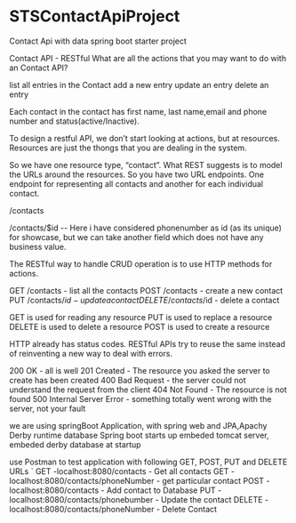 # STSContactApiProject
Contact Api with data spring boot starter project

Contact API - RESTful
What are all the actions that you may want to do with an Contact API?

list all entries in the Contact
add a new entry
update an entry
delete an entry

Each contact in the contact has first name, last name,email and phone number and status(active/Inactive).

To design a restful API, we don’t start looking at actions, but at resources. Resources are just the thongs that you are dealing in the system.

So we  have one resource type, “contact”. What REST suggests is to model the URLs around the resources. So you  have two URL endpoints. One endpoint for representing all contacts and another for each individual contact.

/contacts

/contacts/$id -- Here i have considered phonenumber as id (as its unique) for showcase, but we can take another field which does not have any business value.

The RESTful way to handle CRUD operation is to use HTTP methods for actions.

GET /contacts - list all the contacts
POST /contacts - create a new contact
PUT /contacts/$id - update a contact
DELETE /contacts/$id - delete a contact


GET is used for reading any resource
PUT is used to replace a resource 
DELETE is used to delete a resource
POST is used to create a resource 	

HTTP already has status codes. RESTful APIs try to reuse the same instead of reinventing a new way to deal with errors.

200 OK - all is well
201 Created - The resource you asked the server to create has been created
400 Bad Request - the server could not understand the request from the client
404 Not Found - The resource is not found
500 Internal Server Error - something totally went wrong with the server, not your fault

we are using springBoot Application, with spring web and JPA,Apachy Derby runtime database
Spring boot starts up embeded tomcat server, embeded derby database at startup

use Postman to test application with following GET, POST, PUT and DELETE URLs
`
GET -localhost:8080/contacts - Get all contacts
GET - localhost:8080/contacts/phoneNumber - get particular contact
POST -localhost:8080/contacts - Add contact to Database
PUT - localhost:8080/contacts/phonebumber - Update the contact
DELETE - localhost:8080/contacts/phoneNumber - Delete Contact
